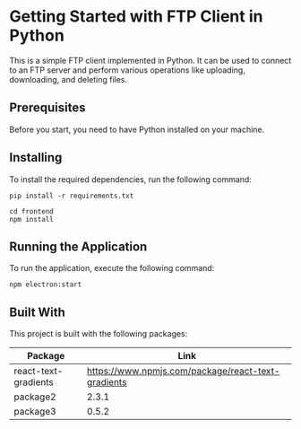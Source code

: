 # Getting Started with FTP Client in Python

This is a simple FTP client implemented in Python. It can be used to connect to an FTP server and perform various operations like uploading, downloading, and deleting files.

## Prerequisites

Before you start, you need to have Python installed on your machine.

## Installing

To install the required dependencies, run the following command:

```
pip install -r requirements.txt
```

```
cd frontend
npm install
```

## Running the Application

To run the application, execute the following command:

```
npm electron:start
```

## Built With

This project is built with the following packages:

| Package              | Link                                               |
| -------------------- | -------------------------------------------------- |
| react-text-gradients | https://www.npmjs.com/package/react-text-gradients |
| package2             | 2.3.1                                              |
| package3             | 0.5.2                                              |
